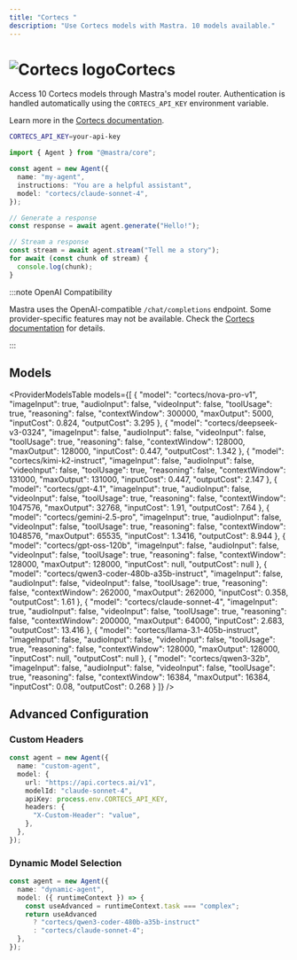```yaml
---
title: "Cortecs "
description: "Use Cortecs models with Mastra. 10 models available."
---
```


# <img src="https://models.dev/logos/cortecs.svg" alt="Cortecs logo" className="inline w-8 h-8 mr-2 align-middle dark:invert dark:brightness-0 dark:contrast-200" />Cortecs

Access 10 Cortecs models through Mastra's model router. Authentication is handled automatically using the `CORTECS_API_KEY` environment variable.

Learn more in the [Cortecs documentation](https://cortecs.ai).

```bash
CORTECS_API_KEY=your-api-key
```

```typescript
import { Agent } from "@mastra/core";

const agent = new Agent({
  name: "my-agent",
  instructions: "You are a helpful assistant",
  model: "cortecs/claude-sonnet-4",
});

// Generate a response
const response = await agent.generate("Hello!");

// Stream a response
const stream = await agent.stream("Tell me a story");
for await (const chunk of stream) {
  console.log(chunk);
}
```

:::note OpenAI Compatibility

Mastra uses the OpenAI-compatible `/chat/completions` endpoint. Some provider-specific features may not be available. Check the [Cortecs documentation](https://cortecs.ai) for details.

:::

## Models

<ProviderModelsTable
models={[
{
"model": "cortecs/nova-pro-v1",
"imageInput": true,
"audioInput": false,
"videoInput": false,
"toolUsage": true,
"reasoning": false,
"contextWindow": 300000,
"maxOutput": 5000,
"inputCost": 0.824,
"outputCost": 3.295
},
{
"model": "cortecs/deepseek-v3-0324",
"imageInput": false,
"audioInput": false,
"videoInput": false,
"toolUsage": true,
"reasoning": false,
"contextWindow": 128000,
"maxOutput": 128000,
"inputCost": 0.447,
"outputCost": 1.342
},
{
"model": "cortecs/kimi-k2-instruct",
"imageInput": false,
"audioInput": false,
"videoInput": false,
"toolUsage": true,
"reasoning": false,
"contextWindow": 131000,
"maxOutput": 131000,
"inputCost": 0.447,
"outputCost": 2.147
},
{
"model": "cortecs/gpt-4.1",
"imageInput": true,
"audioInput": false,
"videoInput": false,
"toolUsage": true,
"reasoning": false,
"contextWindow": 1047576,
"maxOutput": 32768,
"inputCost": 1.91,
"outputCost": 7.64
},
{
"model": "cortecs/gemini-2.5-pro",
"imageInput": true,
"audioInput": false,
"videoInput": false,
"toolUsage": true,
"reasoning": false,
"contextWindow": 1048576,
"maxOutput": 65535,
"inputCost": 1.3416,
"outputCost": 8.944
},
{
"model": "cortecs/gpt-oss-120b",
"imageInput": false,
"audioInput": false,
"videoInput": false,
"toolUsage": true,
"reasoning": false,
"contextWindow": 128000,
"maxOutput": 128000,
"inputCost": null,
"outputCost": null
},
{
"model": "cortecs/qwen3-coder-480b-a35b-instruct",
"imageInput": false,
"audioInput": false,
"videoInput": false,
"toolUsage": true,
"reasoning": false,
"contextWindow": 262000,
"maxOutput": 262000,
"inputCost": 0.358,
"outputCost": 1.61
},
{
"model": "cortecs/claude-sonnet-4",
"imageInput": true,
"audioInput": false,
"videoInput": false,
"toolUsage": true,
"reasoning": false,
"contextWindow": 200000,
"maxOutput": 64000,
"inputCost": 2.683,
"outputCost": 13.416
},
{
"model": "cortecs/llama-3.1-405b-instruct",
"imageInput": false,
"audioInput": false,
"videoInput": false,
"toolUsage": true,
"reasoning": false,
"contextWindow": 128000,
"maxOutput": 128000,
"inputCost": null,
"outputCost": null
},
{
"model": "cortecs/qwen3-32b",
"imageInput": false,
"audioInput": false,
"videoInput": false,
"toolUsage": true,
"reasoning": false,
"contextWindow": 16384,
"maxOutput": 16384,
"inputCost": 0.08,
"outputCost": 0.268
}
]}
/>

## Advanced Configuration

### Custom Headers

```typescript
const agent = new Agent({
  name: "custom-agent",
  model: {
    url: "https://api.cortecs.ai/v1",
    modelId: "claude-sonnet-4",
    apiKey: process.env.CORTECS_API_KEY,
    headers: {
      "X-Custom-Header": "value",
    },
  },
});
```

### Dynamic Model Selection

```typescript
const agent = new Agent({
  name: "dynamic-agent",
  model: ({ runtimeContext }) => {
    const useAdvanced = runtimeContext.task === "complex";
    return useAdvanced
      ? "cortecs/qwen3-coder-480b-a35b-instruct"
      : "cortecs/claude-sonnet-4";
  },
});
```

